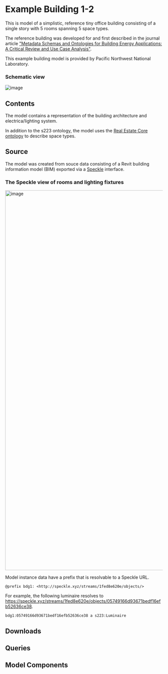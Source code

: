 # Example Building 1-2

This is model of a simplistic, reference tiny office building consisting of a single story with 5 rooms spanning 5 space types.

The reference building was developed for and first described in the journal article ["Metadata Schemas and Ontologies for Building Energy Applications: A Critical Review and Use Case Analysis"](https://doi.org/10.3390/en14072024).

This example building model is provided by Pacific Northwest National Laboratory.

### Schematic view

![image](https://github.com/steveraysteveray/models.open223.info/assets/1130189/a586b8cd-c699-42c1-9b49-0c3f8a81de55)

## Contents

The model contains a representation of the building architecture and electrica/lighting system.

In addition to the s223 ontology, the model uses the [Real Estate Core ontology](https://dev.realestatecore.io/ontology/) to describe space types.

## Source

The model was created from souce data consisting of a Revit building information model (BIM) exported via a [Speckle](https://speckle.systems/) interface.

### The Speckle view of rooms and lighting fixtures
<img width="1212" alt="image" src="https://github.com/open223/models.open223.info/assets/22898727/92b1afd2-b3c3-492b-a7c7-61dea827a246">

Model instance data have a prefix that is resolvable to a Speckle URL.
``` ttl
@prefix bdg1: <http://speckle.xyz/streams/1fed8e620e/objects/>
```

For example, the following luminaire resolves to https://speckle.xyz/streams/1fed8e620e/objects/05749166d93671bedf16efb52636ce38.
```ttl
bdg1:05749166d93671bedf16efb52636ce38 a s223:Luminaire
```

## Downloads
    
## Queries

## Model Components
